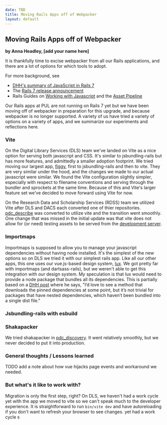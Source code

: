 ```yaml
---
date: TBD
title: Moving Rails Apps off of Webpacker
layout: default
---
```


## Moving Rails Apps off of Webpacker
**by Anna Headley, [add your name here]**

It is thankfully time to excise webpacker from all our Rails applications, and there are a lot of options for which tools to adopt.

For more background, see
* [DHH's summary of JavaScript in Rails 7](https://world.hey.com/dhh/rails-7-will-have-three-great-answers-to-javascript-in-2021-8d68191b)
* The [Rails 7 release announcement](https://rubyonrails.org/2021/12/15/Rails-7-fulfilling-a-vision)
* Rails Guides on [Working with Javascript](https://guides.rubyonrails.org/working_with_javascript_in_rails.html) and the [Asset Pipeline](https://guides.rubyonrails.org/asset_pipeline.html)

Our Rails apps at PUL are not running on Rails 7 yet but we have been moving off
of webpacker in preparation for this upgrade, and because webpacker is no longer
supported. A variety of us have tried a variety of options on a variety of apps,
and we summarize our experiments and reflections here.

### Vite

On the Digital Library Services (DLS) team we've landed on Vite as a nice option
for serving both javascript and CSS. It's similar to jsbundling-rails but has
more features, and admittedly a smaller adoption footprint. We tried moving our
largest app, [figgy](https://github.com/pulibrary/figgy), first to
jsbundling-rails and then to vite. They are very similar under the hood, and the
changes we made to our actual javascript were similar. We found the Vite
configuration slightly simpler, especially with respect to filename conventions
and serving through the bundler and sprockets at the same time. Because of this
and Vite's larger feature set we've decided to move forward using Vite for now.

On the Research Data and Scholarship Services (RDSS) team we utilized Vite after 
DLS and DACS each converted one of thier repositories.  
[pdc_describe](https://github.com/pulibrary/pdc_describe/pull/397/files) was 
converted to utilize vite and the transition went smoothly.  
One change that was missed in the initial update was that vite does not allow for
(or need) testing assets to be served from the [development server](https://github.com/pulibrary/pdc_describe/pull/403). 


### Importmaps

Importmaps is supposed to allow you to manage your javascript dependencies
without having node installed. It's the simplest of the new options so on DLS we
tried it with our simplest rails app. Like all our other apps, this one uses our
vue.js-based design system, [lux](https://github.com/pulibrary/lux). We got
pretty far with importmaps (and dartsass-rails), but we weren't able to get this
integration with our design system. My speculation is that lux would need to
provide a node package that bundles all its dependencies. This is partially
based on a [DHH
post](https://discuss.rubyonrails.org/t/rails-es6-based-replacement-for-webpacker/78656/7)
where he says, "I’d love to see a method that downloads the pinned dependencies
at some point, but it’s not trivial for packages that have nested dependencies,
which haven’t been bundled into a single dist file."

### Jsbundling-rails with esbuild

### Shakapacker

We tried shakapacker in [pdc_discovery](https://github.com/pulibrary/pdc_discovery/pull/307).  It went relatively smoothly, but we never decided to put it into production.

### General thoughts / Lessons learned

TODO add a note about how vue hijacks page events and workaround we needed.

### But what's it like to work with?

Migration is only the first step, right? On DLS, we haven't had a work cycle yet
with the app we moved to vite so we can't speak much to the developer
experience. It is straightforward to run `bin/vite dev` and have autoreloading
if you don't want to refresh your browser to see changes.
yet had a work cycle s
